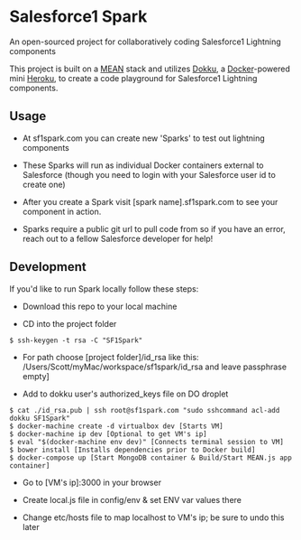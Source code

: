 Salesforce1 Spark
=================

An open-sourced project for collaboratively coding Salesforce1 Lightning components

This project is built on a [MEAN](https://meanjs.org) stack and utilizes [Dokku](https://github.com/progrium/dokku), a [Docker](https://docker.com)-powered mini [Heroku](https://heroku.com), to create a code playground for Salesforce1 Lightning components.

## Usage

* At sf1spark.com you can create new 'Sparks' to test out lightning components

* These Sparks will run as individual Docker containers external to Salesforce (though you need to login with your Salesforce user id to create one)
 
* After you create a Spark visit [spark name].sf1spark.com to see your component in action. 

* Sparks require a public git url to pull code from so if you have an error, reach out to a fellow Salesforce developer for help!

## Development

If you'd like to run Spark locally follow these steps:

* Download this repo to your local machine

* CD into the project folder

```
$ ssh-keygen -t rsa -C "SF1Spark"
```
* For path choose [project folder]/id_rsa like this: /Users/Scott/myMac/workspace/sf1spark/id_rsa and leave passphrase empty]

* Add to dokku user's authorized_keys file on DO droplet

```
$ cat ./id_rsa.pub | ssh root@sf1spark.com "sudo sshcommand acl-add dokku SF1Spark" 
$ docker-machine create -d virtualbox dev [Starts VM]
$ docker-machine ip dev [Optional to get VM's ip] 
$ eval "$(docker-machine env dev)" [Connects terminal session to VM]
$ bower install [Installs dependencies prior to Docker build]
$ docker-compose up [Start MongoDB container & Build/Start MEAN.js app container]
```

* Go to [VM's ip]:3000 in your browser

* Create local.js file in config/env & set ENV var values there

* Change etc/hosts file to map localhost to VM's ip; be sure to undo this later
